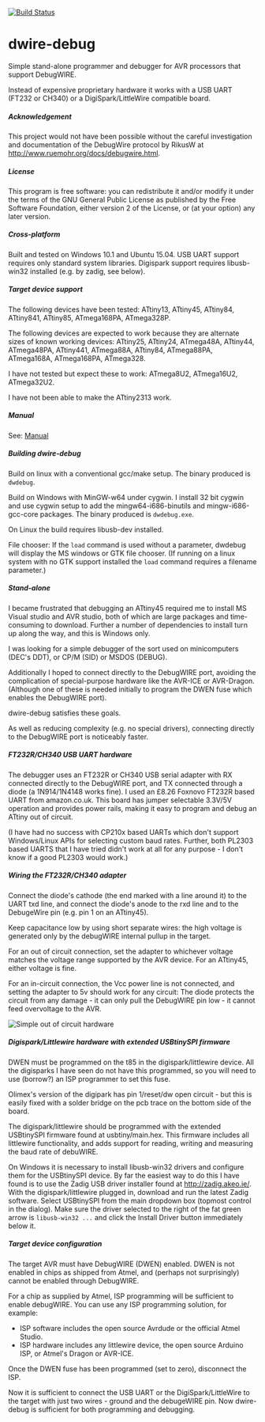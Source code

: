 [![Build Status](https://semaphoreci.com/api/v1/dcwbrown/dwire-debug/branches/master/shields_badge.svg)](https://semaphoreci.com/dcwbrown/dwire-debug)

# dwire-debug

Simple stand-alone programmer and debugger for AVR processors that support DebugWIRE.

Instead of expensive proprietary hardware it works with a USB UART (FT232 or CH340) or a DigiSpark/LittleWire compatible board.

##### Acknowledgement

This project would not have been possible without the careful investigation and documentation of the DebugWire protocol by RikusW at http://www.ruemohr.org/docs/debugwire.html.

##### License

This program is free software: you can redistribute it and/or modify it under the terms of the GNU General Public License as published by the Free Software Foundation, either version 2 of the License, or (at your option) any later version.

##### Cross-platform

Built and tested on Windows 10.1 and Ubuntu 15.04. USB UART support requires only standard system libraries. Digispark support requires libusb-win32 installed (e.g. by zadig, see below). 

##### Target device support

The following devices have been tested: ATtiny13, ATtiny45, ATtiny84, ATtiny841, ATtiny85, ATmega168PA, ATmega328P.

The following devices are expected to work because they are alternate sizes of known working devices: ATtiny25, ATtiny24, ATmega48A, ATtiny44, ATmega48PA, ATtiny441, ATmega88A, ATtiny84, ATmega88PA, ATmega168A, ATmega168PA, ATmega328.

I have not tested but expect these to work: ATmega8U2, ATmega16U2, ATmega32U2.

I have not been able to make the ATtiny2313 work.

##### Manual

See: [Manual](https://github.com/dcwbrown/dwire-debug/blob/master/Manual.md)


##### Building dwire-debug

Build on linux with a conventional gcc/make setup. The binary produced is `dwdebug`.

Build on Windows with MinGW-w64 under cygwin. I install 32 bit cygwin and use cygwin setup to add the mingw64-i686-binutils and mingw-i686-gcc-core packages. The binary produced is `dwdebug.exe`.

On Linux the build requires libusb-dev installed.

File chooser: If the `load` command is used without a parameter, dwdebug will display the MS windows or GTK file chooser. (If running on a linux system with no GTK support installed the `load` command requires a filename parameter.)

##### Stand-alone

I became frustrated that debugging an ATtiny45 required me to install MS Visual studio and AVR studio, both of which are large packages and time-consuming to download. Further a number of dependencies to install turn up along the way, and this is Windows only.

I was looking for a simple debugger of the sort used on minicomputers (DEC's DDT), or CP/M (SID) or MSDOS (DEBUG).

Additionally I hoped to connect directly to the DebugWIRE port, avoiding the complication of special-purpose hardware like the AVR-ICE or AVR-Dragon. (Although one of these is needed initially to program the DWEN fuse which enables the DebugWIRE port).

dwire-debug satisfies these goals.

As well as reducing complexity (e.g. no special drivers), connecting directly to the DebugWIRE port is noticeably faster.

##### FT232R/CH340 USB UART hardware

The debugger uses an FT232R or CH340 USB serial adapter with RX connected directly to the DebugWIRE port, and TX connected through a diode (a 1N914/1N4148 works fine). I used an £8.26 Foxnovo FT232R based UART from amazon.co.uk. This board has jumper selectable 3.3V/5V operation and provides power rails, making it easy to program and debug an ATtiny out of circuit.

(I have had no success with CP210x based UARTs which don't support Windows/Linux APIs for selecting custom baud rates. Further, both PL2303 based UARTS that I have tried didn't work at all for any purpose - I don't know if a good PL2303 would work.)

##### Wiring the FT232R/CH340 adapter

Connect the diode's cathode (the end marked with a line around it) to the UART txd line, and connect the diode's anode to the rxd line and to the DebugeWire pin (e.g. pin 1 on an ATtiny45).

Keep capacitance low by using short separate wires: the high voltage is generated only by the debugWIRE internal pullup in the target.

For an out of circuit connection, set the adapter to whichever voltage matches the voltage range supported by the AVR device. For an ATtiny45, either voltage is fine.

For an in-circuit connection, the Vcc power line is not connected, and setting the adapter to 5v should work for any circuit: The diode protects the circuit from any damage - it can only pull the DebugWIRE pin low - it cannot feed overvoltage to the AVR.

![Simple out of circuit hardware](https://github.com/dcwbrown/dwire-debug/blob/master/simple-hardware.jpg?raw=true)



##### Digispark/Littlewire hardware with extended USBtinySPI firmware

DWEN must be programmed on the t85 in the digispark/littlewire device. All the digisparks I have seen do not have this programmed, so you will need to use (borrow?) an ISP programmer to set this fuse.

Olimex's version of the digipark has pin 1/reset/dw open circuit - but this is easily fixed with a solder bridge on the pcb trace on the bottom side of the board.

The digispark/littlewire should be programmed with the extended USBtinySPI firmware found at usbtiny/main.hex. This firmware includes all littlewire functionality, and adds support for reading, writing and measuring the baud rate of debuWIRE.

On Windows it is necessary to install libusb-win32 drivers and configure them for the USBtinySPI device. By far the easiest way to do this I have found is to use the Zadig USB driver installer found at http://zadig.akeo.ie/. With the digispark/littlewire plugged in, download and run the latest Zadig software. Select USBtinySPI from the main dropdown box (topmost control in the dialog). Make sure the driver selected to the right of the fat green arrow is `libusb-win32 ...` and click the Install Driver button immediately below it.

##### Target device configuration

The target AVR must have DebugWIRE (DWEN) enabled. DWEN is not enabled in chips as shipped from Atmel, and (perhaps not surprisingly) cannot be enabled through DebugWIRE.

For a chip as supplied by Atmel, ISP programming will be sufficient to enable debugWIRE. You can use any ISP programming solution, for example: 

 - ISP software includes the open source Avrdude or the official Atmel Studio.
 - ISP hardware includes any littlewire device, the open source Arduino ISP, or Atmel's Dragon or AVR-ICE.

Once the DWEN fuse has been programmed (set to zero), disconnect the ISP.

Now it is sufficient to connect the USB UART or the DigiSpark/LittleWire to the target with just two wires - ground and the debugeWIRE pin. Now dwire-debug is sufficient for both programming and debugging.
